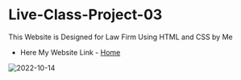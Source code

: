 # Live-Class-Project-03
This Website is Designed for Law Firm Using HTML and CSS by Me

- Here My Website Link - 
[Home](http://127.0.0.1:5500/index.html)

![2022-10-14](https://user-images.githubusercontent.com/111434481/195818849-47537b61-3cb1-4228-85ff-53c4ff8b49b7.png)
